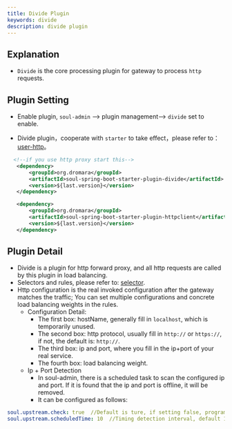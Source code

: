 ```yaml
---
title: Divide Plugin
keywords: divide
description: divide plugin
---
```


## Explanation

* `Divide` is the core processing plugin for gateway to process `http` requests.

## Plugin Setting

* Enable plugin, `soul-admin` --> plugin management--> `divide` set to enable.

* Divide plugin，cooperate with `starter` to take effect，please refer to：[user-http](../http-proxy)。

```xml
  <!--if you use http proxy start this-->
   <dependency>
       <groupId>org.dromara</groupId>
       <artifactId>soul-spring-boot-starter-plugin-divide</artifactId>
       <version>${last.version}</version>
   </dependency>

   <dependency>
       <groupId>org.dromara</groupId>
       <artifactId>soul-spring-boot-starter-plugin-httpclient</artifactId>
       <version>${last.version}</version>
   </dependency>

```

## Plugin Detail

* Divide is a plugin for http forward proxy, and all http requests are called by this plugin in load balancing.
* Selectors and rules, please refer to: [selector](../selector-and-rule).
* Http configuration is the real invoked configuration after the gateway matches the traffic; You can set multiple configurations and concrete load balancing weights in the rules.
  * Configuration Detail:
     * The first box: hostName, generally fill in `localhost`, which is temporarily unused.  
     * The second box: http protocol, usually fill in ` http:// ` or ` https:// `, if not, the default is: ` http:// `.
     * The third box: ip and port, where you fill in the ip+port of your real service.
     * The fourth box: load balancing weight.   
  * Ip + Port Detection
     * In soul-admin, there is a scheduled task to scan the configured ip and port. If it is found that the ip and port is offline, it will be removed.
     * It can be configured as follows:

```yaml
soul.upstream.check: true  //Default is ture, if setting false, program will not detect.
soul.upstream.scheduledTime: 10  //Timing detection interval, default 10 seconds.
 ```  
  
 
